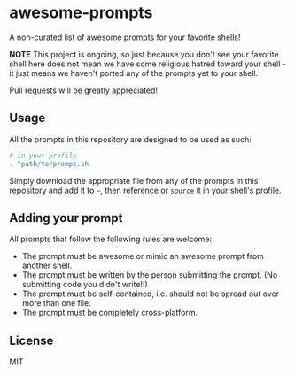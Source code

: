 # awesome-prompts
A non-curated list of awesome prompts for your favorite shells!

**NOTE** This project is ongoing, so just because you don't see your favorite shell here does not mean we have some religious hatred toward your shell - it just means we haven't ported any of the prompts yet to your shell.

Pull requests will be greatly appreciated!

## Usage
All the prompts in this repository are designed to be used as such:
```powershell
# in your profile
. "path/to/prompt.sh
```
Simply download the appropriate file from any of the prompts in this repository and add it to `~`, then reference or `source` it in your shell's profile.

## Adding your prompt
All prompts that follow the following rules are welcome:
- The prompt must be awesome or mimic an awesome prompt from another shell.
- The prompt must be written by the person submitting the prompt. (No submitting code you didn't write!!)
- The prompt must be self-contained, i.e. should not be spread out over more than one file.
- The prompt must be completely cross-platform.

## License
MIT
